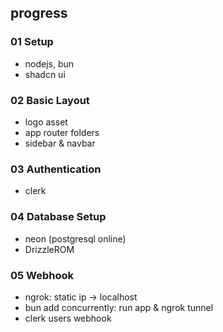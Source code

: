 ## progress
### 01 Setup

- nodejs, bun
- shadcn ui

### 02 Basic Layout

- logo asset
- app router folders
- sidebar & navbar

### 03 Authentication

- clerk

### 04 Database Setup

- neon (postgresql online)
- DrizzleROM

### 05 Webhook
- ngrok: static ip -> localhost
- bun add concurrently: run app & ngrok tunnel
- clerk users webhook